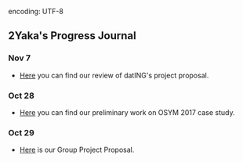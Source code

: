 encoding: UTF-8
## 2Yaka's Progress Journal

### Nov 7
+ [Here](PeerReview.html) you can find our review of datING's project proposal.

### Oct 28

+ [Here](caseStudy.html) you can find our preliminary work on OSYM 2017 case study.

### Oct 29

+ [Here](Group_Project2Yaka.html) is our Group Project Proposal. 
